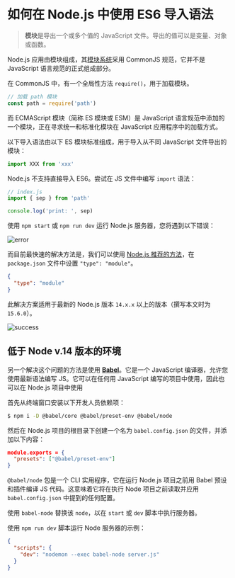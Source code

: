 # 如何在 Node.js 中使用 ES6 导入语法

> **模块**是导出一个或多个值的 JavaScript 文件。导出的值可以是变量、对象或函数。

Node.js 应用由模块组成，其[模块系统](http://nodejs.org/docs/latest/api/modules.html)采用 CommonJS 规范，它并不是 JavaScript 语言规范的正式组成部分。

在 CommonJS 中，有一个全局性方法 `require()`，用于加载模块。

```js
// 加载 path 模块
const path = require('path')
```

而 ECMAScript 模块（简称 ES 模块或 ESM）是 JavaScript 语言规范中添加的一个模块，正在寻求统一和标准化模块在 JavaScript 应用程序中的加载方式。

以下导入语法由以下 ES 模块标准组成，用于导入从不同 JavaScript 文件导出的模块：

```js
import XXX from 'xxx'
```

Node.js 不支持直接导入 ES6。尝试在 JS 文件中编写 `import` 语法：

```js
// index.js
import { sep } from 'path'

console.log('print: ', sep)
```

使用 `npm start` 或 `npm run dev` 运行 Node.js 服务器，您将遇到以下错误：

![error](https://upload-images.jianshu.io/upload_images/18281896-f0fd1dce05e2d705.image?imageMogr2/auto-orient/strip%7CimageView2/2/w/1240)

而目前最快速的解决方法是，我们可以使用 [Node.js 推荐的方法](https://nodejs.org/api/esm.html#esm_enabling)，在 `package.json` 文件中设置 `"type": "module"`。

```json
{
  "type": "module"
}
```

此解决方案适用于最新的 Node.js 版本 `14.x.x` 以上的版本（撰写本文时为 `15.6.0`）。

![success](https://upload-images.jianshu.io/upload_images/18281896-04fd8022e7a4d7a6.image?imageMogr2/auto-orient/strip%7CimageView2/2/w/1240)

## 低于 Node v.14 版本的环境

另一个解决这个问题的方法是使用 [**Babel**](https://babeljs.io/)。它是一个 JavaScript 编译器，允许您使用最新语法编写 JS。它可以在任何用 JavaScript 编写的项目中使用，因此也可以在 Node.js 项目中使用

首先从终端窗口安装以下开发人员依赖项：

```bash
$ npm i -D @babel/core @babel/preset-env @babel/node
```

然后在 Node.js 项目的根目录下创建一个名为 `babel.config.json` 的文件，并添加以下内容：

```json
module.exports = {
  "presets": ["@babel/preset-env"]
}
```

`@babel/node` 包是一个 CLI 实用程序，它在运行 Node.js 项目之前用 Babel 预设和插件编译 JS 代码。这意味着它将在执行 Node 项目之前读取并应用 `babel.config.json` 中提到的任何配置。

使用 `babel-node` 替换该 `node`，以在 `start` 或 `dev` 脚本中执行服务器。

使用 `npm run dev` 脚本运行 Node 服务器的示例：

```json
{
  "scripts": {
    "dev": "nodemon --exec babel-node server.js"
  }
}
```
